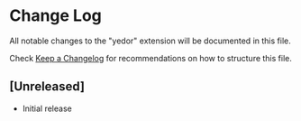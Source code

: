# Change Log

All notable changes to the "yedor" extension will be documented in this file.

Check [Keep a Changelog](http://keepachangelog.com/) for recommendations on how to structure this file.

## [Unreleased]

- Initial release
